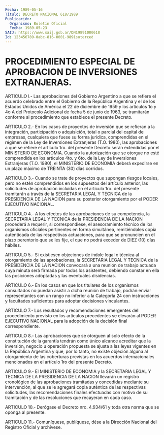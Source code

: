 ```yaml
---
Fecha: 1989-05-16
Título: DECRETO NACIONAL 618/1989
Publicación:
  Organismo: Boletín Oficial
  Fecha: 1989-05-23
SAIJ: https://www.saij.gob.ar/DN19891000618
Id: 123456789-0abc-816-0001-9891soterced
---
```

# PROCEDIMIENTO ESPECIAL DE APROBACION DE INVERSIONES EXTRANJERAS.

<a id="1"></a>
ARTICULO  l.- Las aprobaciones del Gobierno Argentino a que se refiere el acuerdo  celebrado  entre  el  Gobierno  de la República Argentina y el de los Estados Unidos de América el 22  de diciembre de 1959 y los artículos 1o y 4o A del Protocolo Adicional  de fecha 5  de  junio  de 1963, se tramitarán conforme al procedimiento  que establece el presente Decreto.

<a id="2"></a>
ARTICULO  2.-  En  los  casos de proyectos de inversión que se refieran a la integración, participación  o  adquisición,  total  o parcial  del  capital  de  empresas,  cualquiera que fuese su forma jurídica,  comprendidas  en el régimen de  la  Ley  de  Inversiones Extranjeras (T.O. 1980), las  aprobaciones  a  que  se  refiere  el artículo  1ro. del    presente  Decreto  serán  extendidas  por  el MINISTERIO DE ECONOMIA.  Cuando  la  autorización que se otorgue no esté  comprendida  en  los artículos  4to.  y  6to. de  la  Ley  de Inversiones  Extranjeras  (T.O. 1980),  el  MINISTERIO DE  ECONOMIA deberá expedirse en un plazo máximo de TREINTA  (30) días corridos.

<a id="3"></a>
ARTICULO 3.- Cuando se trate de proyectos que supongan riesgos locales,  pero  no estén comprendidos en los supuestos del artículo anterior, las solicitudes  de  aprobación  incluídas en el artículo 1ro.  del  presente tramitarán a través de la  SECRETARIA  LEGAL  Y TECNICA  de  la    PRESIDENCIA  DE  LA  NACION  para  su  posterior otorgamiento por el PODER EJECUTIVO NACIONAL.

<a id="4"></a>
ARTICULO 4.- A los efectos de las aprobaciones de su competencia,  la SECRETARIA LEGAL Y TECNICA de la PRESIDENCIA DE LA NACION procederá  a  requerir,  si correspondiese, el asesoramiento técnico  de  los  organismos  oficiales    pertinentes    en  forma simultánea,  remitiéndoles  copia  autenticada  de  las respectivas actuaciones, para que se pronuncien en el plazo perentorio  que  se les  fije,  el  que  no  podrá  exceder  de DIEZ (10) días hábiles.

<a id="5"></a>
ARTICULO 5.- Si existiesen objeciones de índole legal o técnica al otorgamiento  de las aprobaciones, la SECRETARIA LEGAL Y TECNICA de la PRESIDENCIA  DE  LA NACION convocará a una reunión de trabajo actuada  cuya  minuta  será   firmada  por  todos  los  asistentes, debiendo constar en ella las posiciones  adoptadas y las eventuales disidencias.

<a id="6"></a>
ARTICULO  6.-  En  los  casos  en  que  los  titulares  de los organismos  consultados  no  puedan  asistir  a  dicha  reunión  de trabajo,  podrán  enviar  representantes con un rango no inferior a la Categoría 24 con instrucciones  y  facultades  suficientes  para adoptar decisiones vinculantes.

<a id="7"></a>
ARTICULO  7.-  Los resultados y recomendaciones emergentes del procedimiento previsto  en los artículos precedentes se elevarán al PODER EJECUTIVO NACIONAL  para  la  adopción  de  la decisión final correspondiente.

<a id="8"></a>
ARTICULO 8.- Las aprobaciones que se otorguen al solo efecto de la  constitución    de  la  garantía  tendrán  como  único  alcance acreditar  que  la inversión,  negocio  u  operación  propuesta  se ajusta a las leyes  vigentes  en  la República Argentina y que, por lo  tanto,  no  existe  objeción  alguna  al  otorgamiento  de  las coberturas  previstas en los acuerdos  internacionales  mencionados en el artículo 1ro del presente Decreto.

<a id="9"></a>
ARTICULO 9.- El MINISTERIO DE ECONOMIA y la SECRETARIA LEGAL Y TECNICA  DE  LA  PRESIDENCIA  DE  LA  NACION  llevarán  un registro cronológico  de  las  aprobaciones tramitadas y concedidas mediante su intervención, al que  se  le  agregará  copia  auténtica  de las respectivas  solicitudes,  las  recomendaciones  finales efectuadas con  motivo de su tramitación y de las resoluciones  que  recayeran en cada caso.

<a id="10"></a>
ARTICULO  10.-  Derógase  el  Decreto nro. 4.934/61 y toda otra norma que se oponga al presente.

<a id="11"></a>
ARTICULO  11.-  Comuníquese,  publíquese,  dése a la Dirección Nacional del Registro Oficial y archívese.